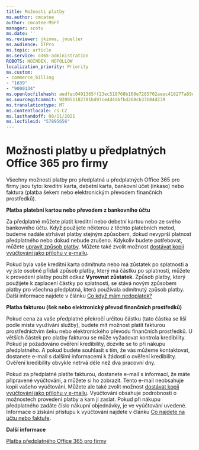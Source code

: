 ```yaml
---
title: Možnosti platby
ms.author: cmcatee
author: cmcatee-MSFT
manager: scotv
ms.date: ''
ms.reviewer: jkinma, jmueller
ms.audience: ITPro
ms.topic: article
ms.service: o365-administration
ROBOTS: NOINDEX, NOFOLLOW
localization_priority: Priority
ms.custom:
- commerce_billing
- "1639"
- "9000134"
ms.openlocfilehash: aedfec0491365ff23ec518768b160e7285702aeec418277a89e8079fb2ac6896
ms.sourcegitcommit: 920051182781bd97ce4d4d6fbd268cb37b84d239
ms.translationtype: MT
ms.contentlocale: cs-CZ
ms.lasthandoff: 08/11/2021
ms.locfileid: "57895656"
---
```

# <a name="payment-options-for-microsoft-365-for-business-subscriptions"></a>Možnosti platby u předplatných Office 365 pro firmy
  
Všechny možnosti platby pro předplatná u předplatných Office 365 pro firmy jsou tyto: kreditní karta, debetní karta, bankovní účet (inkaso) nebo faktura (platba šekem nebo elektronickým převodem finančních prostředků).
  
**Platba platební kartou nebo převodem z bankovního účtu**
  
Za předplatné můžete platit kreditní nebo debetní kartou nebo ze svého bankovního účtu. Když použijete některou z těchto platebních metod, budeme nadále strhávat platby stejným způsobem, dokud nevyprší platnost předplatného nebo dokud nebude zrušeno. Kdykoliv budete potřebovat, můžete [upravit způsob platby](https://docs.microsoft.com/microsoft-365/commerce/billing-and-payments/manage-payment-methods). Můžete také zvolit možnost [dostávat kopii vyúčtování jako přílohu v e-mailu](https://docs.microsoft.com/microsoft-365/commerce/billing-and-payments/view-your-bill-or-invoice#receive-a-copy-of-your-billing-statement-in-email).

Pokud byla vaše kreditní karta odmítnuta nebo má zůstatek po splatnosti a vy jste osobně přidali způsob platby, který má částku po splatnosti, můžete k provedení platby použít odkaz **Vyrovnat zůstatek**. Způsob platby, který použijete k zaplacení částky po splatnosti, se stává novým způsobem platby pro všechna předplatná, která používala odmítnutý způsob platby. Další informace najdete v článku [Co když mám nedoplatek?](https://docs.microsoft.com/microsoft-365/commerce/billing-and-payments/pay-for-your-subscription#what-if-i-have-an-outstanding-balance)

**Platba fakturou (šek nebo elektronický převod finančních prostředků)**
  
Pokud cena za vaše předplatné překročí určitou částku (tato částka se liší podle místa využívání služby), budete mít možnost platit fakturou prostřednictvím šeku nebo elektronického převodu finančních prostředků. U větších částek pro platby fakturou se může vyžadovat kontrola kredibility. Pokud je požadováno ověření kredibility, dozvíte se to při nákupu předplatného. A pokud budete souhlasit s tím, že vás můžeme kontaktovat, dostanete e-mail s dalšími informacemi k žádosti o ověření kredibility. Ověření kredibility obvykle netrvá déle než dva pracovní dny.

Pokud za předplatné platíte fakturou, dostanete e-mail s informací, že máte připravené vyúčtování, a můžete si ho zobrazit. Tento e-mail neobsahuje kopii vašeho vyúčtování. Můžete ale také zvolit možnost [dostávat kopii vyúčtování jako přílohu v e-mailu](https://docs.microsoft.com/microsoft-365/commerce/billing-and-payments/view-your-bill-or-invoice#receive-a-copy-of-your-billing-statement-in-email). Vyúčtování obsahuje podrobnosti o možnostech provedení platby a kam ji zaslat. Pokud při nákupu předplatného zadáte číslo nákupní objednávky, je ve vyúčtování uvedené. Informace o získání přístupu k vyúčtování najdete v článku [Co najdete na účtu nebo faktuře](https://docs.microsoft.com/microsoft-365/commerce/billing-and-payments/view-your-bill-or-invoice).
  
**Další informace**
  
[Platba předplatného Office 365 pro firmy](https://docs.microsoft.com/microsoft-365/commerce/billing-and-payments/pay-for-your-subscription)